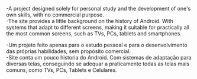 -A project designed solely for personal study and the development of one's own skills, with no commercial purpose.<br>
-The site provides a little background on the history of Android. With systems that adapt to different screens,
making it suitable for practically all the most common screens, such as TVs, PCs, tablets and smartphones.


-Um projeto feito apenas para o estudo pessoal e para o desenvolvimento das próprias habilidades, sem propósito comercial.<br>
-Site conta um pouco historia do Android. Com sistemas de adaptação para diversas telas, conseguindo
se adequar a praticamente todas as telas mais comuns, como TVs, PCs, Tablets e Celulares.
